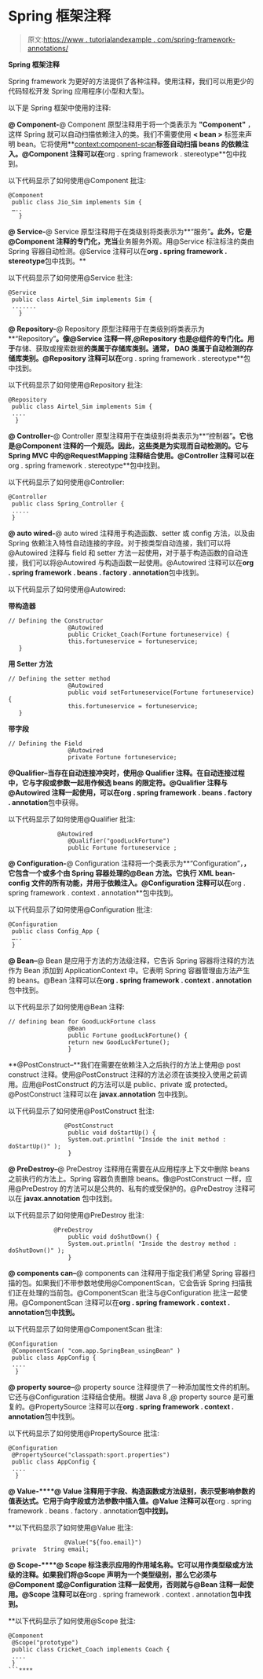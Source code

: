# Spring 框架注释

> 原文:[https://www . tutorialandexample . com/spring-framework-annotations/](https://www.tutorialandexample.com/spring-framework-annotations/)

**Spring 框架注释**

Spring framework 为更好的方法提供了各种注释。使用注释，我们可以用更少的代码轻松开发 Spring 应用程序(小型和大型)。

以下是 Spring 框架中使用的注释:

**@ Component-**@ Component 原型注释用于将一个类表示为 **"Component"** ，这样 Spring 就可以自动扫描依赖注入的类。我们不需要使用 **< bean >** 标签来声明 bean。它将使用**<context:component-scan>**标签自动扫描 beans 的依赖注入。@Component 注释可以在**org . spring framework . stereotype**包中找到。

以下代码显示了如何使用@Component 批注:

```
@Component
 public class Jio_Sim implements Sim {
 …..
   } 
```

**@ Service-**@ Service 原型注释用于在类级别将类表示为**“服务”**。此外，它是@Component 注释的专门化，充当**业务服务外观。用@Service 标注标注的类由 Spring 容器自动检测。@Service 注释可以在**org . spring framework . stereotype**包中找到。**

以下代码显示了如何使用@Service 批注:

```
@Service
 public class Airtel_Sim implements Sim {
 .......
   } 
```

**@ Repository-**@ Repository 原型注释用于在类级别将类表示为**“Repository”**。像@Service 注释一样,@Repository 也是@组件的专门化。用于**存储、获取或搜索数据**的类属于存储库类别。通常， **DAO** 类属于自动检测的存储库类别。@Repository 注释可以在**org . spring framework . stereotype**包中找到。

以下代码显示了如何使用@Repository 批注:

```
@Repository
 public class Airtel_Sim implements Sim {
 ....
  } 
```

**@ Controller-**@ Controller 原型注释用于在类级别将类表示为**“控制器”**。它也是@Component 注释的一个规范。因此，这些类是为实现而自动检测的。它与 Spring MVC 中的@RequestMapping 注释结合使用。@Controller 注释可以在**org . spring framework . stereotype**包中找到。

以下代码显示了如何使用@Controller:

```
@Controller
 public class Spring_Controller {
 .....
 }  
```

**@ auto wired-**@ auto wired 注释用于构造函数、setter 或 config 方法，以及由 Spring 依赖注入特性自动连接的字段。对于按类型自动连接，我们可以将@Autowired 注释与 field 和 setter 方法一起使用，对于基于构造函数的自动连接，我们可以将@Autowired 与构造函数一起使用。@Autowired 注释可以在**org . spring framework . beans . factory . annotation**包中找到。

以下代码显示了如何使用@Autowired:

**带构造器**

```
// Defining the Constructor
                 @Autowired
                 public Cricket_Coach(Fortune fortuneservice) {
                 this.fortuneservice = fortuneservice;
   } 
```

**用 Setter 方法**

```
// Defining the setter method
                 @Autowired
                 public void setFortuneservice(Fortune fortuneservice) {
                 this.fortuneservice = fortuneservice;
   } 
```

**带字段**

```
// Defining the Field
                 @Autowired
                 private Fortune fortuneservice; 
```

**@Qualifier–**当存在自动连接冲突时，使用@ Qualifier 注释。在自动连接过程中，它与字段或参数一起用作候选 beans 的限定符。@Qualifier 注释与@Autowired 注释一起使用，可以在**org . spring framework . beans . factory . annotation**包中获得。

以下代码显示了如何使用@Qualifier 批注:

```
              @Autowired
                 @Qualifier("goodLuckFortune")
                 public Fortune fortuneservice ; 
```

**@ Configuration-**@ Configuration 注释将一个类表示为**“Configuration”，**，它包含一个或多个由 Spring 容器处理的@Bean 方法。它执行 XML bean-config 文件的所有功能，并用于依赖注入。@Configuration 注释可以在**org . spring framework . context . annotation**包中找到。

以下代码显示了如何使用@Configuration 批注:

```
@Configuration
 public class Config_App {
 …..
 } 
```

**@ Bean–**@ Bean 是应用于方法的方法级注释，它告诉 Spring 容器将注释的方法作为 Bean 添加到 ApplicationContext 中。它表明 Spring 容器管理由方法产生的 beans。@Bean 注释可以在**org . spring framework . context . annotation**包中找到。

以下代码显示了如何使用@Bean 注释:

```
// defining bean for GoodLuckFortune class
                 @Bean
                 public Fortune goodLuckFortune() {
                 return new GoodLuckFortune();
                 } 
```

**@PostConstruct–**我们在需要在依赖注入之后执行的方法上使用@ post construct 注释。使用@PostConstruct 注释的方法必须在该类投入使用之前调用。应用@PostConstruct 的方法可以是 public、private 或 protected。@PostConstruct 注释可以在 **javax.annotation** 包中找到。

以下代码显示了如何使用@PostConstruct 批注:

```
                @PostConstruct
                 public void doStartUp() {
                 System.out.println( "Inside the init method : doStartUp()" );
                 } 
```

**@ PreDestroy–**@ PreDestroy 注释用在需要在从应用程序上下文中删除 beans 之前执行的方法上。Spring 容器负责删除 beans。像@PostConstruct 一样，应用@PreDestroy 的方法可以是公共的、私有的或受保护的。@PreDestroy 注释可以在 **javax.annotation** 包中找到。

以下代码显示了如何使用@PreDestroy 批注:

```
             @PreDestroy
                 public void doShutDown() {
                 System.out.println( "Inside the destroy method : doShutDown()" );
                 } 
```

**@ components can–**@ components can 注释用于指定我们希望 Spring 容器扫描的包。如果我们不带参数地使用@ComponentScan，它会告诉 Spring 扫描我们正在处理的当前包。@ComponentScan 批注与@Configuration 批注一起使用。@ComponentScan 注释可以在**org . spring framework . context . annotation**包**中找到。**

以下代码显示了如何使用@ComponentScan 批注:

```
@Configuration
 @ComponentScan( "com.app.SpringBean_usingBean" )
 public class AppConfig {
 ....
  } 
```

**@ property source–**@ property source 注释提供了一种添加属性文件的机制。它还与@Configuration 注释结合使用。根据 Java 8 ,@ property source 是可重复的。@PropertySource 注释可以在**org . spring framework . context . annotation**包中找到。

以下代码显示了如何使用@PropertySource 批注:

```
@Configuration
 @PropertySource("classpath:sport.properties")
 public class AppConfig {
 ....
  } 
```

**@ Value-****@ Value 注释用于字段、构造函数或方法级别，表示受影响参数的值表达式。它用于向字段或方法参数中插入值。@Value 注释可以在**org . spring framework . beans . factory . annotation**包中找到。**

 **以下代码显示了如何使用@Value 批注:

```
                @Value("${foo.email}")
 private  String email; 
```

**@ Scope-****@ Scope 标注表示应用的作用域名称。它可以用作类型级或方法级的注释。如果我们将@Scope 声明为一个类型级别，那么它必须与@Component 或@Configuration 注释一起使用，否则就与@Bean 注释一起使用。@Scope 注释可以在**org . spring framework . context . annotation**包中找到。**

 **以下代码显示了如何使用@Scope 批注:

```
@Component
 @Scope("prototype")
 public class Cricket_Coach implements Coach {
 ....
 } 
```****